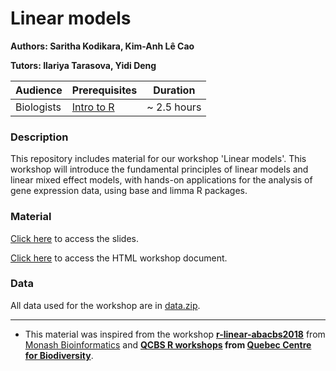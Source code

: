 # Linear models

**Authors: Saritha Kodikara, Kim-Anh L&#234; Cao**

**Tutors: Ilariya Tarasova, Yidi Deng**

| Audience      | Prerequisites | Duration    |
| ------------- | ------------- | ----------- |
| Biologists    | [Intro to R](https://melbintgen.github.io/intro-to-r/intro_r_biologists.html)          |~ 2.5 hours    |


### Description

This repository includes material for our workshop 'Linear models'. This workshop will introduce the fundamental principles of linear models and linear mixed effect models, with hands-on applications for the analysis of gene expression data, using base and limma R packages.


### Material

[Click here]() to access the slides.

[Click here]() to access the HTML workshop document.

### Data
All data used for the workshop are in [data.zip]().


-----

- This material was inspired from the workshop **[r-linear-abacbs2018](https://monashbioinformaticsplatform.github.io/r-linear-abacbs2018/topics/linear_models_abacbs2018.html)** from [Monash Bioinformatics](https://github.com/MonashBioinformaticsPlatform) and **[QCBS R workshops](https://r.qcbs.ca/workshop04/pres-en/workshop04-pres-en.html#1) from [Quebec Centre for Biodiversity](https://r.qcbs.ca/)**. 
